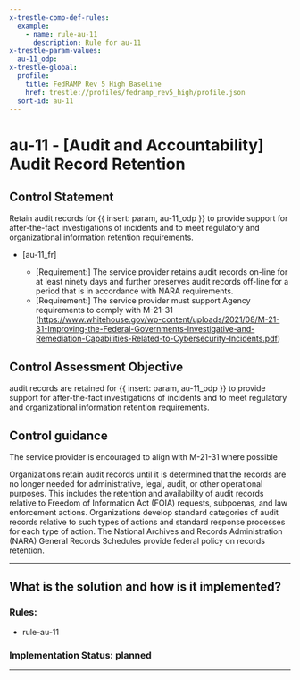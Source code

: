 ```yaml
---
x-trestle-comp-def-rules:
  example:
    - name: rule-au-11
      description: Rule for au-11
x-trestle-param-values:
  au-11_odp:
x-trestle-global:
  profile:
    title: FedRAMP Rev 5 High Baseline
    href: trestle://profiles/fedramp_rev5_high/profile.json
  sort-id: au-11
---
```


# au-11 - \[Audit and Accountability\] Audit Record Retention

## Control Statement

Retain audit records for {{ insert: param, au-11_odp }} to provide support for after-the-fact investigations of incidents and to meet regulatory and organizational information retention requirements.

- \[au-11_fr\]

  - \[Requirement:\] The service provider retains audit records on-line for at least ninety days and further preserves audit records off-line for a period that is in accordance with NARA requirements.
  - \[Requirement:\] The service provider must support Agency requirements to comply with M-21-31 (https://www.whitehouse.gov/wp-content/uploads/2021/08/M-21-31-Improving-the-Federal-Governments-Investigative-and-Remediation-Capabilities-Related-to-Cybersecurity-Incidents.pdf)

## Control Assessment Objective

audit records are retained for {{ insert: param, au-11_odp }} to provide support for after-the-fact investigations of incidents and to meet regulatory and organizational information retention requirements.

## Control guidance

The service provider is encouraged to align with M-21-31 where possible

Organizations retain audit records until it is determined that the records are no longer needed for administrative, legal, audit, or other operational purposes. This includes the retention and availability of audit records relative to Freedom of Information Act (FOIA) requests, subpoenas, and law enforcement actions. Organizations develop standard categories of audit records relative to such types of actions and standard response processes for each type of action. The National Archives and Records Administration (NARA) General Records Schedules provide federal policy on records retention.

______________________________________________________________________

## What is the solution and how is it implemented?

<!-- For implementation status enter one of: implemented, partial, planned, alternative, not-applicable -->

<!-- Note that the list of rules under ### Rules: is read-only and changes will not be captured after assembly to JSON -->

<!-- Add control implementation description here for control: au-11 -->

### Rules:

  - rule-au-11

### Implementation Status: planned

______________________________________________________________________
